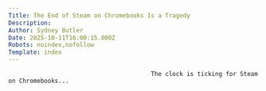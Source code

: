 ```yaml
---
Title: The End of Steam on Chromebooks Is a Tragedy
Description: 
Author: Sydney Butler
Date: 2025-10-11T16:00:15.000Z
Robots: noindex,nofollow
Template: index
---
```


                                            The clock is ticking for Steam on Chromebooks...
                                        